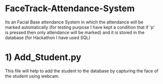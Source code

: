 # FaceTrack-Attendance-System
Its an Facial Base attendance System in which the attendance will be marked automatically (for testing purpose I have kept a condition that if 'p' is pressed then only attendance will be marked) and it is stored in the database (for Hackathon I have used SQL)

# 1) Add_Student.py 
This file will help to add the student to the database by capturing the face of the student using webcam.
